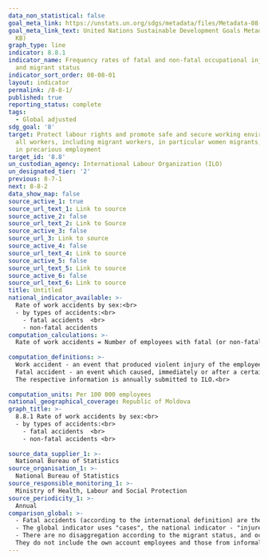 ```yaml
---
data_non_statistical: false
goal_meta_link: https://unstats.un.org/sdgs/metadata/files/Metadata-08-08-01.pdf
goal_meta_link_text: United Nations Sustainable Development Goals Metadata (PDF 381
  KB)
graph_type: line
indicator: 8.8.1
indicator_name: Frequency rates of fatal and non-fatal occupational injuries, by sex
  and migrant status
indicator_sort_order: 08-08-01
layout: indicator
permalink: /8-8-1/
published: true
reporting_status: complete
tags:
  - Global adjusted
sdg_goal: '8'
target: Protect labour rights and promote safe and secure working environments for
  all workers, including migrant workers, in particular women migrants, and those
  in precarious employment
target_id: '8.8'
un_custodian_agency: International Labour Organization (ILO)
un_designated_tier: '2'
previous: 8-7-1
next: 8-8-2
data_show_map: false
source_active_1: true
source_url_text_1: Link to source
source_active_2: false
source_url_text_2: Link to Source
source_active_3: false
source_url_3: Link to source
source_active_4: false
source_url_text_4: Link to source
source_active_5: false
source_url_text_5: Link to source
source_active_6: false
source_url_text_6: Link to source
title: Untitled
national_indicator_available: >-
  Rate of work accidents by sex:<br> 
  - by types of accidents:<br> 
    - fatal accidents  <br> 
    - non-fatal accidents
computation_calculations: >-
  Rate of work accidents = Number of employees with fatal (or non-fatal) injuries out of the total number of employees * 100 000.<br> 
  
computation_definitions: >-
  Work accident - an event that produced violent injury of the employee's body as a result of actions of some risk factors related to an element of the labour system (executor, work tasks, production means, work environment), leading to temporary (3 days or more) or permanent loss of employee's workability or death of the employee.<br> 
  Fatal accident - an event which caused, immediately or after a certain time interval from its occurrence, the death of the employee. <br> 
  The respective information is annually submitted to ILO.<br> 
  
computation_units: Per 100 000 employees
national_geographical_coverage: Republic of Moldova
graph_title: >-
  8.8.1 Rate of work accidents by sex:<br> 
  - by types of accidents:<br> 
    - fatal accidents  <br> 
    - non-fatal accidents <br> 
  
source_data_supplier_1: >-
  National Bureau of Statistics
source_organisation_1: >-
  National Bureau of Statistics
source_responsible_monitoring_1: >-
  Ministry of Health, Labour and Social Protection
source_periodicity_1: >-
  Annual
comparison_global: >-
  - Fatal accidents (according to the international definition) are the accidents that have led to the death of the person during one year since the day the accident occurred, the RM legislation does not specify the period ”fatal accident - an event that has caused, immediately or after a certain time since its occurrence, the death of the employee ...”<br> 
  - The global indicator uses "cases", the national indicator - "injured employees".<br> 
  - There are no disaggregation according to the migrant status, and occupation status. When calculating the rate we use the average number of employees from units with 4 and more employees  (information from all units appears later). <br> 
  They do not include the own account employees and those from informal sector.
---
```


